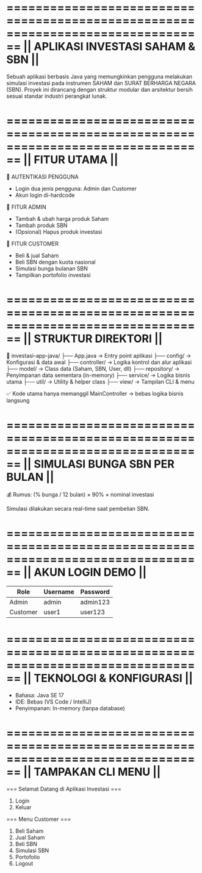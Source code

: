 ================================================================================
||                       APLIKASI INVESTASI SAHAM & SBN                       ||
================================================================================

Sebuah aplikasi berbasis Java yang memungkinkan pengguna melakukan simulasi investasi 
pada instrumen SAHAM dan SURAT BERHARGA NEGARA (SBN). Proyek ini dirancang dengan 
struktur modular dan arsitektur bersih sesuai standar industri perangkat lunak.


================================================================================
||                                FITUR UTAMA                                ||
================================================================================

👤 AUTENTIKASI PENGGUNA
- Login dua jenis pengguna: Admin dan Customer
- Akun login di-hardcode

🔧 FITUR ADMIN
- Tambah & ubah harga produk Saham
- Tambah produk SBN
- (Opsional) Hapus produk investasi

💸 FITUR CUSTOMER
- Beli & jual Saham
- Beli SBN dengan kuota nasional
- Simulasi bunga bulanan SBN
- Tampilkan portofolio investasi


================================================================================
||                           STRUKTUR DIREKTORI                              ||
================================================================================

📂 investasi-app-java/
├── App.java                  → Entry point aplikasi
├── config/                   → Konfigurasi & data awal
├── controller/               → Logika kontrol dan alur aplikasi
├── model/                    → Class data (Saham, SBN, User, dll)
├── repository/               → Penyimpanan data sementara (in-memory)
├── service/                  → Logika bisnis utama
├── util/                     → Utility & helper class
├── view/                     → Tampilan CLI & menu

✅ Kode utama hanya memanggil MainController → bebas logika bisnis langsung


================================================================================
||                        SIMULASI BUNGA SBN PER BULAN                       ||
================================================================================

💰 Rumus:
(% bunga / 12 bulan) × 90% × nominal investasi

Simulasi dilakukan secara real-time saat pembelian SBN.


================================================================================
||                             AKUN LOGIN DEMO                               ||
================================================================================

| Role     | Username | Password |
|----------|----------|----------|
| Admin    | admin    | admin123 |
| Customer | user1    | user123  |


================================================================================
||                         TEKNOLOGI & KONFIGURASI                           ||
================================================================================

- Bahasa: Java SE 17
- IDE: Bebas (VS Code / IntelliJ)
- Penyimpanan: In-memory (tanpa database)

================================================================================
||                            TAMPAKAN CLI MENU                              ||
================================================================================

=== Selamat Datang di Aplikasi Investasi ===
1. Login
2. Keluar

=== Menu Customer ===
1. Beli Saham
2. Jual Saham
3. Beli SBN
4. Simulasi SBN
5. Portofolio
6. Logout

